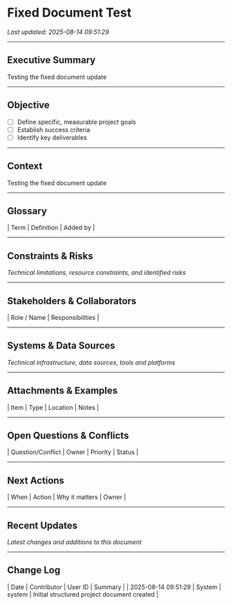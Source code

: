 # Fixed Document Test
_Last updated: 2025-08-14 09:51:29_

---

## Executive Summary
Testing the fixed document update

---

## Objective
- [ ] Define specific, measurable project goals
- [ ] Establish success criteria
- [ ] Identify key deliverables

---

## Context
Testing the fixed document update

---

## Glossary

| Term | Definition | Added by |

---

## Constraints & Risks
*Technical limitations, resource constraints, and identified risks*

---

## Stakeholders & Collaborators

| Role / Name | Responsibilities |

---

## Systems & Data Sources
*Technical infrastructure, data sources, tools and platforms*

---

## Attachments & Examples

| Item | Type | Location | Notes |

---

## Open Questions & Conflicts

| Question/Conflict | Owner | Priority | Status |

---

## Next Actions

| When | Action | Why it matters | Owner |

---

## Recent Updates
*Latest changes and additions to this document*

---

## Change Log

| Date | Contributor | User ID | Summary |
| 2025-08-14 09:51:29 | System | system | Initial structured project document created |
